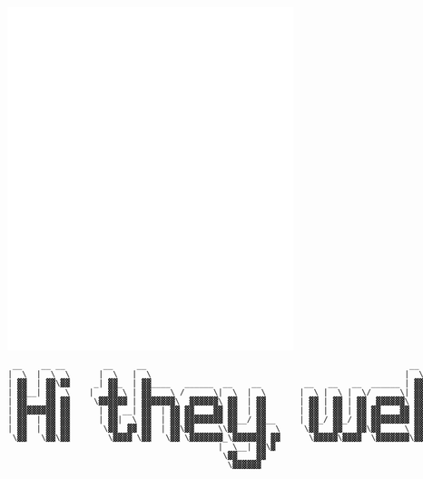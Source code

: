 <div align="center">
  <img class="image" src="header.svg">
 </a>
</div>

<div style="width:1000px;">
<pre>
 __    __ __        __     __                                                       __ __                                         
|  \  |  \  \      |  \   |  \                                                     |  \  \                                        
| ▓▓  | ▓▓\▓▓     _| ▓▓_  | ▓▓____   ______  __    __         __   __   __  ______ | ▓▓ ▓▓ _______  ______  ______ ____   ______  
| ▓▓__| ▓▓  \    |   ▓▓ \ | ▓▓    \ /      \|  \  |  \       |  \ |  \ |  \/      \| ▓▓ ▓▓/       \/      \|      \    \ /      \ 
| ▓▓    ▓▓ ▓▓     \▓▓▓▓▓▓ | ▓▓▓▓▓▓▓\  ▓▓▓▓▓▓\ ▓▓  | ▓▓       | ▓▓ | ▓▓ | ▓▓  ▓▓▓▓▓▓\ ▓▓ ▓▓  ▓▓▓▓▓▓▓  ▓▓▓▓▓▓\ ▓▓▓▓▓▓\▓▓▓▓\  ▓▓▓▓▓▓\
| ▓▓▓▓▓▓▓▓ ▓▓      | ▓▓ __| ▓▓  | ▓▓ ▓▓    ▓▓ ▓▓  | ▓▓       | ▓▓ | ▓▓ | ▓▓ ▓▓    ▓▓ ▓▓ ▓▓ ▓▓     | ▓▓  | ▓▓ ▓▓ | ▓▓ | ▓▓ ▓▓    ▓▓
| ▓▓  | ▓▓ ▓▓      | ▓▓|  \ ▓▓  | ▓▓ ▓▓▓▓▓▓▓▓ ▓▓__/ ▓▓__     | ▓▓_/ ▓▓_/ ▓▓ ▓▓▓▓▓▓▓▓ ▓▓ ▓▓ ▓▓_____| ▓▓__/ ▓▓ ▓▓ | ▓▓ | ▓▓ ▓▓▓▓▓▓▓▓
| ▓▓  | ▓▓ ▓▓       \▓▓  ▓▓ ▓▓  | ▓▓\▓▓     \\▓▓    ▓▓  \     \▓▓   ▓▓   ▓▓\▓▓     \ ▓▓ ▓▓\▓▓     \\▓▓    ▓▓ ▓▓ | ▓▓ | ▓▓\▓▓     \
 \▓▓   \▓▓\▓▓        \▓▓▓▓ \▓▓   \▓▓ \▓▓▓▓▓▓▓_\▓▓▓▓▓▓▓ ▓▓      \▓▓▓▓▓\▓▓▓▓  \▓▓▓▓▓▓▓\▓▓\▓▓ \▓▓▓▓▓▓▓ \▓▓▓▓▓▓ \▓▓  \▓▓  \▓▓ \▓▓▓▓▓▓▓
                                            |  \__| ▓▓\▓                                                                          
                                             \▓▓    ▓▓                                                                            
                                              \▓▓▓▓▓▓                                                                             
</pre>
</div>
